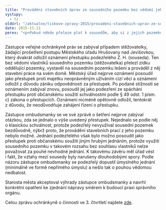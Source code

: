 ```yaml
---
title: "Provádění stavebních úprav ze sousedního pozemku bez vědomí jeho vlastníků"
vystupy:
  - tz
oldUrl: "/aktualne/tiskove-zpravy-2015/provadeni-stavebnich-uprav-ze-sousedniho-pozemku-bez-vedomi-jeho-vlastniku"
date: 2015-11-11
perex: "<p>Pokud někdo přeleze plot k sousedům, aby si z jejich pozemku opravil dům, a sousedy nepožádá o souhlas, ani jim to předem neřekne, dopouští se přestupku přinejmenším proti občanskému soužití. Ačkoli to vypadá jako jednoduchá záležitost, pro úřady nemusí být snadné takovou věc správně posoudit. Ilustruje to případ, na který ochránkyně upozornila poslance v rámci své Zprávy o činnosti ve 3. čtvrtletí.</p>"
---
```


<!-- imported from the old website -->

<p>Zástupce veřejné ochránkyně práv se zabýval případem stěžovatelky, žádající prošetření postupu Městského úřadu Hrušovany nad Jevišovkou, který dvakrát odložil oznámení přestupku podezřelého Z. H. (souseda). Ten bez vědomí vlastníků sousedního pozemku (stěžovatelka) přelezl zídku oddělující pozemky, vystavěl na sousedním pozemku lešení a prováděl z něj stavební práce na svém domě. Městský úřad nejprve oznámení posoudil jako přestupek proti majetku neoprávněným užíváním cizí věci a oznámení odložil z důvodu zániku odpovědnosti za přestupek. Po podané stížnosti se oznámením zabýval znovu, posoudil jej jako podezření ze spáchání přestupku proti občanskému soužití schválnostmi podle § 49 odst. 1 písm. c) zákona o přestupcích. Oznámení nicméně opětovně odložil, tentokrát z důvodu, že neodůvodňuje zahájení řízení o přestupku.</p> <p>Zástupce ombudsmanky se ve své zprávě o šetření nejprve zabýval otázkou, zda se jednalo o výše uvedený přestupek. Nejednalo se podle něj o klasickou schválnost, protože podezřelý nevyužíval sousední pozemek bezdůvodně, nýbrž proto, že provádění stavebních prací z jeho pozemku nebylo možné. Jednání podezřelého však bylo možno posoudit jako přestupek proti občanskému soužití jiným hrubým jednáním, protože využití sousedního pozemku v takovém rozsahu bez souhlasu vlastníků nelze považovat za pouhé nevhodné jednání. K takovému závěru měl úřad vést i fakt, že vztahy mezi sousedy byly narušeny dlouhodobými spory. Podle názoru zástupce ombudsmanky se podezřelý dopustil úmyslného jednání (minimálně ve formě nepřímého úmyslu) a nešlo tak o pouhou vědomou nedbalost.</p> <p>Starosta města akceptoval výhrady zástupce ombudsmanky a navrhl konkrétní opatření ke zjednání nápravy směrem k budoucí praxi správního orgánu.</p> <p>Celou zprávu ochránkyně o činnosti ve 3. čtvrtletí najdete <a href="/zpravy-o-cinnosti/zpravy-pro-poslaneckou-snemovnu/">zde</a>.</p>

